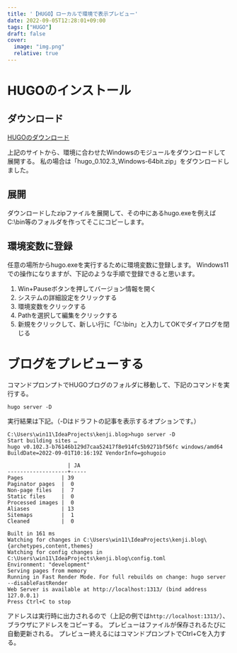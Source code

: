 ```yaml
---
title: '【HUGO】ローカルで環境で表示プレビュー'
date: 2022-09-05T12:28:01+09:00
tags: ["HUGO"]
draft: false
cover:
  image: "img.png"
  relative: true
---
```

# HUGOのインストール

## ダウンロード
[HUGOのダウンロード](https://github.com/gohugoio/hugo/releases)

上記のサイトから、環境に合わせたWindowsのモジュールをダウンロードして展開する。
私の場合は「hugo_0.102.3_Windows-64bit.zip」をダウンロードしました。

## 展開
ダウンロードしたzipファイルを展開して、その中にあるhugo.exeを例えばC:\bin等のフォルダを作ってそこにコピーします。

## 環境変数に登録
任意の場所からhugo.exeを実行するために環境変数に登録します。
Windows11での操作になりますが、下記のような手順で登録できると思います。

1. Win+Pauseボタンを押してバージョン情報を開く
2. システムの詳細設定をクリックする
3. 環境変数をクリックする
4. Pathを選択して編集をクリックする
5. 新規をクリックして、新しい行に「C:\bin」と入力してOKでダイアログを閉じる
 
# ブログをプレビューする
コマンドプロンプトでHUGOブログのフォルダに移動して、下記のコマンドを実行する。

`hugo server -D`

実行結果は下記。（-Dはドラフトの記事を表示するオプションです。）

```
C:\Users\win11\IdeaProjects\kenji.blog>hugo server -D
Start building sites …
hugo v0.102.3-b76146b129d7caa52417f8e914fc5b9271bf56fc windows/amd64 BuildDate=2022-09-01T10:16:19Z VendorInfo=gohugoio

                   | JA
-------------------+-----
Pages            | 39
Paginator pages  |  0
Non-page files   |  7
Static files     |  0
Processed images |  0
Aliases          | 13
Sitemaps         |  1
Cleaned          |  0

Built in 161 ms
Watching for changes in C:\Users\win11\IdeaProjects\kenji.blog\{archetypes,content,themes}
Watching for config changes in C:\Users\win11\IdeaProjects\kenji.blog\config.toml
Environment: "development"
Serving pages from memory
Running in Fast Render Mode. For full rebuilds on change: hugo server --disableFastRender
Web Server is available at http://localhost:1313/ (bind address 127.0.0.1)
Press Ctrl+C to stop
```

アドレスは実行時に出力されるので（上記の例では`http://localhost:1313/`）、ブラウザにアドレスをコピーする。
プレビューはファイルが保存されるたびに自動更新される。
プレビュー終えるにはコマンドプロンプトでCtrl+Cを入力する。
